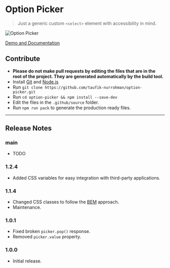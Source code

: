 Option Picker
=============

> Just a generic custom `<select>` element with accessibility in mind.

![Option Picker](https://user-images.githubusercontent.com/1669261/126900722-52aa3eab-aa38-424f-8134-f5f7cd902859.png)

[Demo and Documentation](https://taufik-nurrohman.github.io/option-picker "View Demo")

Contribute
----------

 - **Please do not make pull requests by editing the files that are in the root of the project. They are generated automatically by the build tool.**
 - Install [Git](https://en.wikipedia.org/wiki/Git) and [Node.js](https://en.wikipedia.org/wiki/Node.js)
 - Run `git clone https://github.com/taufik-nurrohman/option-picker.git`
 - Run `cd option-picker && npm install --save-dev`
 - Edit the files in the `.github/source` folder.
 - Run `npm run pack` to generate the production ready files.

---

Release Notes
-------------

### main

 - TODO

### 1.2.4

 - Added CSS variables for easy integration with third-party applications.

### 1.1.4

 - Changed CSS classes to follow the [BEM](http://getbem.com) approach.
 - Maintenance.

### 1.0.1

 - Fixed broken `picker.pop()` response.
 - Removed `picker.value` property.

### 1.0.0

 - Initial release.